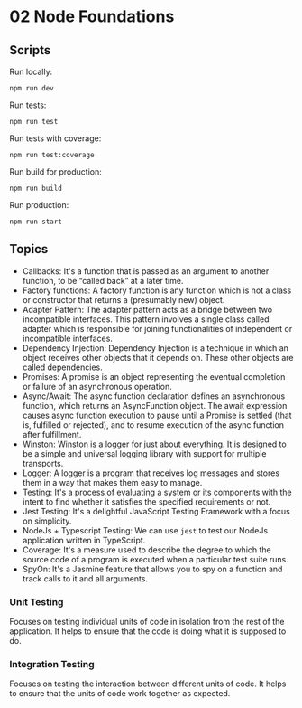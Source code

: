 # 02 Node Foundations

## Scripts
Run locally:

```
npm run dev
```

Run tests:

```
npm run test
```

Run tests with coverage:

```
npm run test:coverage
```

Run build for production:

```
npm run build
```

Run production:

```
npm run start
```

## Topics
- Callbacks: It's a function that is passed as an argument to another function, to be “called back” at a later time.
- Factory functions: A factory function is any function which is not a class or constructor that returns a (presumably new) object.
- Adapter Pattern: The adapter pattern acts as a bridge between two incompatible interfaces. This pattern involves a single class called adapter which is responsible for joining functionalities of independent or incompatible interfaces.
- Dependency Injection: Dependency Injection is a technique in which an object receives other objects that it depends on. These other objects are called dependencies.
- Promises: A promise is an object representing the eventual completion or failure of an asynchronous operation.
- Async/Await: The async function declaration defines an asynchronous function, which returns an AsyncFunction object. The await expression causes async function execution to pause until a Promise is settled (that is, fulfilled or rejected), and to resume execution of the async function after fulfillment.
- Winston: Winston is a logger for just about everything. It is designed to be a simple and universal logging library with support for multiple transports.
- Logger: A logger is a program that receives log messages and stores them in a way that makes them easy to manage.
- Testing: It's a process of evaluating a system or its components with the intent to find whether it satisfies the specified requirements or not.
- Jest Testing: It's a delightful JavaScript Testing Framework with a focus on simplicity.
- NodeJs + Typescript Testing: We can use `jest` to test our NodeJs application written in TypeScript.
- Coverage: It's a measure used to describe the degree to which the source code of a program is executed when a particular test suite runs.
- SpyOn: It's a Jasmine feature that allows you to spy on a function and track calls to it and all arguments.

### Unit Testing

Focuses on testing individual units of code in isolation from the rest of the application. It helps to ensure that the code is doing what it is supposed to do.

### Integration Testing

Focuses on testing the interaction between different units of code. It helps to ensure that the units of code work together as expected.
